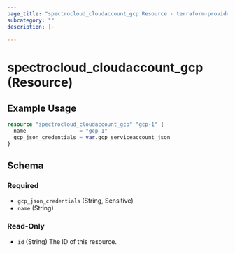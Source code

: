 ```yaml
---
page_title: "spectrocloud_cloudaccount_gcp Resource - terraform-provider-spectrocloud"
subcategory: ""
description: |-
  
---
```


# spectrocloud_cloudaccount_gcp (Resource)

  

## Example Usage

```terraform
resource "spectrocloud_cloudaccount_gcp" "gcp-1" {
  name                 = "gcp-1"
  gcp_json_credentials = var.gcp_serviceaccount_json
}
```


<!-- schema generated by tfplugindocs -->
## Schema

### Required

- `gcp_json_credentials` (String, Sensitive)
- `name` (String)

### Read-Only

- `id` (String) The ID of this resource.
